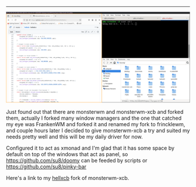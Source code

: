 
---

![](img/file/xmonad_to_hellxcb/swtiching_from_xmonad_to_hellxcb.png)

Just found out that there are monsterwm and monsterwm-xcb and forked them, actually I forked many window managers and the one that catched my eye was FrankenWM and forked it and renamed my fork to frincklewm, and couple hours later I decided to give monsterwm-xcb a try and suited my needs pretty well and this will be my daily driver for now. 

Configured it to act as xmonad and I'm glad that it has some space by default on top of the windows that act as panel, so https://github.com/su8/doomy can be feeded by scripts or https://github.com/su8/pinky-bar

Here's a link to my [hellxcb](https://github.com/su8/hellxcb) fork of monsterwm-xcb.